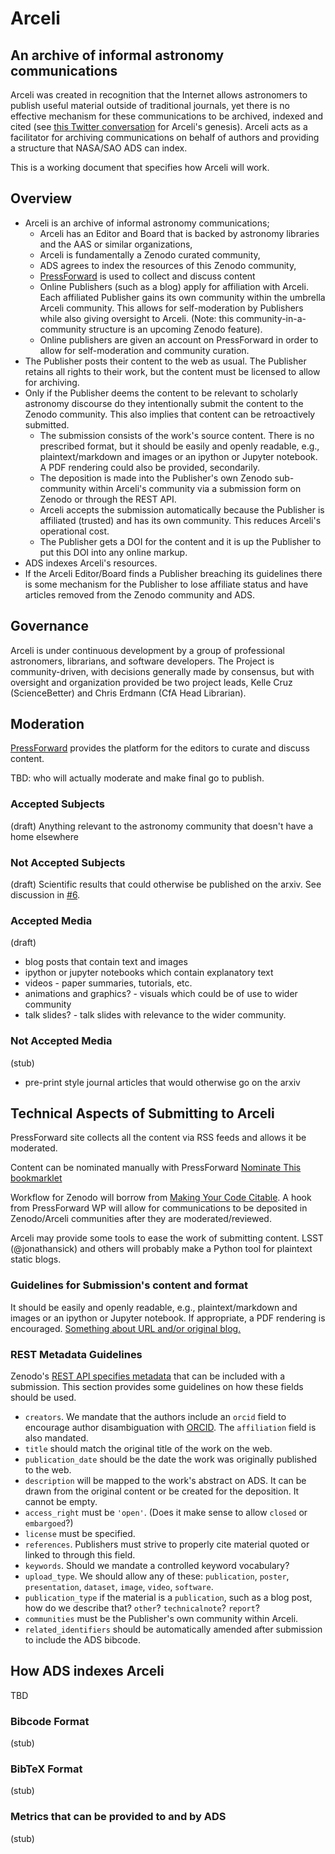 # Arceli 

## An archive of informal astronomy communications

Arceli was created in recognition that the Internet allows astronomers to publish useful material outside of traditional journals, yet there is no effective mechanism for these communications to be archived, indexed and cited (see [this Twitter conversation](https://storify.com/aaccomazzi/non-traditional-citations-in-astronomy) for Arceli's genesis).
Arceli acts as a facilitator for archiving communications on behalf of authors and providing a structure that NASA/SAO ADS can index.

This is a working document that specifies how Arceli will work.

## Overview

- Arceli is an archive of informal astronomy communications;
    * Arceli has an Editor and Board that is backed by astronomy libraries and the AAS or similar organizations,
    * Arceli is fundamentally a Zenodo curated community,
    * ADS agrees to index the resources of this Zenodo community,
    * [PressForward](http://pressforward.org/) is used to collect and discuss content
    * Online Publishers (such as a blog) apply for affiliation with Arceli. Each affiliated Publisher gains its own community within the umbrella Arceli community. This allows for self-moderation by Publishers while also giving oversight to Arceli. (Note: this community-in-a-community structure is an upcoming Zenodo feature).
    * Online publishers are given an account on PressForward in order to allow for self-moderation and community curation.
- The Publisher posts their content to the web as usual. The Publisher retains all rights to their work, but the content must be licensed to allow for archiving.
- Only if the Publisher deems the content to be relevant to scholarly astronomy discourse do they intentionally submit the content to the Zenodo community. This also implies that content can be retroactively submitted.
    * The submission consists of the work's source content. There is no prescribed format, but it should be easily and openly readable, e.g., plaintext/markdown and images or an ipython or Jupyter notebook. A PDF rendering could also be provided, secondarily.
    * The deposition is made into the Publisher's own Zenodo sub-community within Arceli's community via a submission form on Zenodo or through the REST API.
    * Arceli accepts the submission automatically because the Publisher is affiliated (trusted) and has its own community. This reduces Arceli's operational cost.
    * The Publisher gets a DOI for the content and it is up the Publisher to put this DOI into any online markup.
- ADS indexes Arceli's resources.
- If the Arceli Editor/Board finds a Publisher breaching its guidelines there is some mechanism for the Publisher to lose affiliate status and have articles removed from the Zenodo community and ADS.

## Governance

Arceli is under continuous development by a group of professional astronomers, librarians, and software developers. The Project is community-driven, with decisions generally made by consensus, but with oversight and organization provided be two project leads, Kelle Cruz (ScienceBetter) and Chris Erdmann (CfA Head Librarian).



## Moderation

[PressForward](https://github.com/PressForward/pressforward/wiki/User-Manual#using-the-all-content-page-how-to-read-nominate-and-add-comments-to-items) provides the platform for the editors to curate and discuss content.

TBD: who will actually moderate and make final go to publish.

### Accepted Subjects

(draft)
Anything relevant to the astronomy community that doesn't have a home elsewhere

### Not Accepted Subjects

(draft)
Scientific results that could otherwise be published on the arxiv. See discussion in [#6](https://github.com/archive-of-informal-astronomy-comm/charter/issues/6).

### Accepted Media

(draft)

- blog posts that contain text and images
- ipython or jupyter notebooks which contain explanatory text
- videos - paper summaries, tutorials, etc.
- animations and graphics? - visuals which could be of use to wider community
- talk slides? - talk slides with relevance to the wider community.

### Not Accepted Media

(stub)

- pre-print style journal articles that would otherwise go on the arxiv

## Technical Aspects of Submitting to Arceli

PressForward site collects all the content via RSS feeds and allows it be moderated.

Content can be nominated manually with PressForward [Nominate This bookmarklet](https://github.com/PressForward/pressforward/wiki/User-Manual#installing-and-using-the-nominate-this-bookmarklet)

Workflow for Zenodo will borrow from [Making Your Code Citable](https://guides.github.com/activities/citable-code/).
A hook from PressForward WP will allow for communications to be deposited in Zenodo/Arceli communities after they are moderated/reviewed.

Arceli may provide some tools to ease the work of submitting content. LSST (@jonathansick) and others will probably make a Python tool for plaintext static blogs.

### Guidelines for Submission's content and format

It should be easily and openly readable, e.g., plaintext/markdown and images or an ipython or Jupyter notebook. 
If appropriate, a PDF rendering is encouraged.
[Something about URL and/or original blog.](https://github.com/archive-of-informal-astronomy-comm/charter/issues/5)

### REST Metadata Guidelines

Zenodo's [REST API specifies metadata](https://zenodo.org/dev#restapi-rep-meta) that can be included with a submission. This section provides some guidelines on how these fields should be used.

- `creators`. We mandate that the authors include an `orcid` field to encourage author disambiguation with [ORCID](http://orcid.org). The `affiliation` field is also mandated.
- `title` should match the original title of the work on the web.
- `publication_date` should be the date the work was originally published to the web.
- `description` will be mapped to the work's abstract on ADS. It can be drawn from the original content or be created for the deposition. It cannot be empty.
- `access_right` must be `'open'`. (Does it make sense to allow `closed` or `embargoed`?)
- `license` must be specified.
- `references`. Publishers must strive to properly cite material quoted or linked to through this field.
- `keywords`. Should we mandate a controlled keyword vocabulary?
- `upload_type`. We should allow any of these: `publication`, `poster`, `presentation`, `dataset`, `image`, `video`, `software`.
- `publication_type` if the material is a `publication`, such as a blog post, how do we describe that? `other`? `technicalnote`? `report`?
- `communities` must be the Publisher's own community within Arceli.
- `related_identifiers` should be automatically amended after submission to include the ADS bibcode.

## How ADS indexes Arceli

TBD

### Bibcode Format

(stub)

### BibTeX Format

(stub)

### Metrics that can be provided to and by ADS

(stub)
